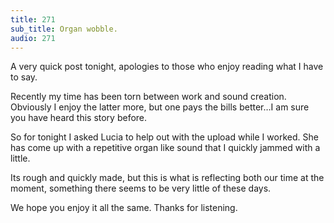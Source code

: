 ```yaml
---
title: 271
sub_title: Organ wobble.
audio: 271
---
```


A very quick post tonight, apologies to those who enjoy reading what I have to say.

Recently my time has been torn between work and sound creation. Obviously I enjoy the latter more, but one pays the bills better…I am sure you have heard this story before.

So for tonight I asked Lucia to help out with the upload while I worked. She has come up with a repetitive organ like sound that I quickly jammed with a little.

Its rough and quickly made, but this is what is reflecting both our time at the moment, something there seems to be very little of these days.

We hope you enjoy it all the same. Thanks for listening.
